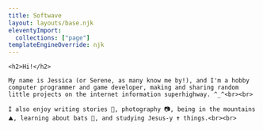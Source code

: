 ```yaml
---
title: Softwave
layout: layouts/base.njk
eleventyImport:
  collections: ["page"]
templateEngineOverride: njk
---
```

<div class="wrapper">
  </div>
  
    <h2>Hi!</h2>
    
    My name is Jessica (or Serene, as many know me by!), and I'm a hobby computer programmer and game developer, making and sharing random little projects on the internet information superhighway. ^_^<br><br>

    I also enjoy writing stories 📘, photography 📷, being in the mountains ⛰️, learning about bats 🦇, and studying Jesus-y ✝️ things.<br><br>
<div>
